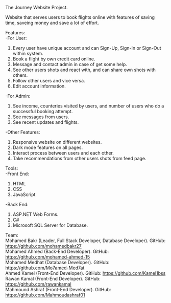 The Journey Website Project.

Website that serves users to book flights online with features of saving time, saveing money and save a lot of effort.

Features:\
-For User:
1) Every user have unique account and can Sign-Up, Sign-In or Sign-Out within system.
2) Book a flight by own credit card online.
3) Message and contact admin in case of get some help.
4) See other users shots and react with, and can share own shots with others.
5) Follow other users and vice versa.
6) Edit account information.

-For Admin:
1) See income, counteries visited by users, and number of users who do a successful booking attempt.
2) See messages from users.
3) See recent updates and flights.

-Other Features:
1) Responsive website on different websites.
2) Dark mode features on all pages.
3) Interact process between users and each other.
4) Take recommendations from other users shots from feed page.

Tools:\
-Front End:
1) HTML
2) CSS
3) JavaScript

-Back End:
1) ASP.NET Web Forms.
2) C#
3) Microsoft SQL Server for Database.

Team:\
Mohamed Bakr (Leader, Full Stack Developer, Database Developer). GitHub: https://github.com/mohamedbakr27 \
Mohamed Ahmed (Back-End Developer). GitHub: https://github.com/mohamed-ahmed-15 \
Mohamed Medhat (Database Developer). GitHub: https://github.com/Mo7amed-Med7at \
Ahmed Kamel (Front-End Developer). GitHub: https://github.com/Kamel1bss \
Rawan Kamal (Front-End Developer). GitHub: https://github.com/rawankamal \
Mahmound Ashraf (Front-End Developer). GitHub: https://github.com/Mahmoudashraf01
